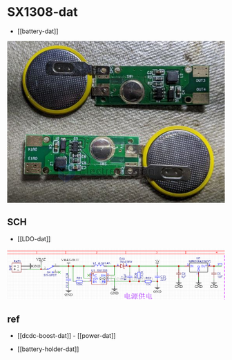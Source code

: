 
# SX1308-dat

- [[battery-dat]]


![](2024-03-28-17-53-04.png)



## SCH 

- [[LDO-dat]]

![](2025-10-02-05-33-41.png)



## ref 

- [[dcdc-boost-dat]] - [[power-dat]]

- [[battery-holder-dat]]
